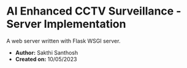 # AI Enhanced CCTV Surveillance - Server Implementation

A web server written with Flask WSGI server.

- **Author:** Sakthi Santhosh
- **Created on:** 10/05/2023

